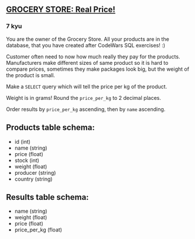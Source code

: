 <h2><a href=https://www.codewars.com/kata/5a8f00745084d718940000c5/train/sql target="_blank">GROCERY STORE: Real Price!</a></h2><h3>7 kyu</h3><p>You are the owner of the Grocery Store. All your products are in the database, that you have created after CodeWars SQL exercises! :)</p><p>Customer often need to now how much really they pay for the products. Manufacturers make different sizes of same product so it is hard to compare prices, sometimes they make packages look big, but the weight of the product is small. </p><p>Make a <code>SELECT</code> query which will tell the price per kg of the product.</p><p>Weight is in grams! Round the <code>price_per_kg</code> to 2 decimal places.</p><p>Order results by <code>price_per_kg</code> ascending, then by <code>name</code> ascending.</p><h2 id="products-table-schema">Products table schema:</h2><ul><li>id (int)</li><li>name (string)</li><li>price (float)</li><li>stock (int)</li><li>weight (float)</li><li>producer (string)</li><li>country (string)</li></ul><h2 id="results-table-schema">Results table schema:</h2><ul><li>name (string)</li><li>weight (float)</li><li>price (float)</li><li>price_per_kg (float)</li></ul>